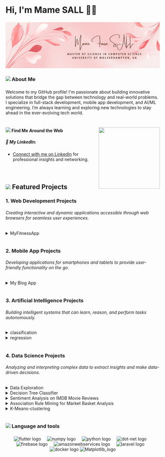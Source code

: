 <h1>Hi, I'm Mame SALL 👋🏻 </h1>

###


<div align="center">
  <img height="150" width="900" src="https://github.com/mfs135/mfs135/blob/main/image.png"  />
</div>


###

<h3 align="left"> <img height="20" src="https://imgproxy.attic.sh/EcoFoqzxHOE1n9tkhV1X3rao_etM2ggIIga83A1oVzk/rs:fit:768:768:1:1/t:1:FF00FF:false:false/pngo:false:true:256/aHR0cHM6Ly9hdHRp/Yy5zaC9ydW5wb2Qv/MmQyMDY4ZGQtMDYx/Yi00MWFlLThhYjYt/NGUzYjkxY2YxOTVm/LnBuZw.png" />  About Me</h3> 

###

<p align="left">Welcome to my GitHub profile! I'm passionate about building innovative solutions that bridge the gap between technology and real-world problems. I specialize in full-stack development, mobile app development, and AI/ML engineering. I’m always learning and exploring new technologies to stay ahead in the ever-evolving tech world.

#


 <img align="right" height="200" width="200" src="https://media1.giphy.com/media/NgurY1o4z080Jfoyzw/giphy.gif?cid=6c09b9528x3e8phsv5q4n5mcftewgi0xh99zfdqcqppub0xk&ep=v1_stickers_search&rid=giphy.gif&ct=s" />

 **<img height="20" src="https://imgproxy.attic.sh/VhCc98ou-LeKAHxLeTuJIS3s2FpR3NCxmmX_Q2DFGq8/rs:fit:768:768:1:1/t:1:FF00FF:false:false/pngo:false:true:256/aHR0cHM6Ly9hdHRp/Yy5zaC9jczBwd24w/MzJjd3Q5Z21xNTkz/ajV2bXhnNzNi.png" /> Find Me Around the Web**


##### 🔗 **My LinkedIn**:
-  <a href="https://linkedin.com/in/yourusername">Connect with me on LinkedIn</a> for professional insights and networking.



</p>

###

<br>

## <img height="20" src="https://imgproxy.attic.sh/ZKXW-q2uyUzUD2l9VHGL3Sl9N5Jg0MuT_o6V-owxABc/rs:fit:768:768:1:1/t:1:FF00FF:false:false/pngo:false:true:256/aHR0cHM6Ly9hdHRp/Yy5zaC9lMDFkZWFp/c2E2cW9jYWhwM2hu/bHJ6NThmNnQ2.png" />  **Featured Projects** 




### 1. **Web Development Projects**  

###### <p>Creating interactive and dynamic applications accessible through web browsers for seamless user experiences.</p>

<details>
<summary>MyFitnessApp</summary>

MyFitnessApp is a web application designed to help users track their fitness goals. Built with **Laravel** for the backend and **React** for the frontend.  
- **Features**: manage workouts, and monitor progress.  
- **Tech Stack**: React, Laravel, Git  
- [View Project](https://github.com/mfs135/MyFitnessApp)  
</details>

#

### 2. **Mobile App Projects**

###### <p>Developing applications for smartphones and tablets to provide user-friendly functionality on the go.</p>

<details>
<summary>My Blog App</summary>

A machine learning model to predict trends based on historical data.  
- **Features**: Data cleaning, model training, visualization  
- **Tech Stack**: Flutter  
- [View Project](https://github.com/mfs135/my-blog-app)  
</details>


#

### 3. **Artificial Intelligence Projects**  

###### <p>Building intelligent systems that can learn, reason, and perform tasks autonomously.</p>

<details>
<summary>classification</summary>

This repository contains the implementation of two classification models to predict a class for a new input.
- **Tech Stack**: Pandas, NumPy, Scikit-learn, Matplotlib, Seaborn
- [View Project](https://github.com/mfs135/classification)  
</details>

<details>
<summary>regression</summary>

This repository contains the implementation of two regression models to predict a continuous target variable based on input features.
- **Tech Stack**: Pandas, NumPy, Scikit-learn, Matplotlib, Seaborn
- [View Project](https://github.com/mfs135/regression)  
</details>

#

### 4. **Data Science Projects**  

###### Analyzing and interpreting complex data to extract insights and make data-driven decisions.


<details>
<summary>Data Exploration</summary>

Main purpose of this is to create understanding of data exploration and the knowledge of panda’s library and its basic functions.
- **Tech Stack**: pandas, numpy, matplotlib, sklearn
- [View Project](https://github.com/mfs135/data-exploration)

</details>


<details>
<summary>Decision Tree Classifier</summary>

Goal is to train decision tree classifier model for predictions with the best features that can make the model accuracy high.
- **Tech Stack**: pandas, numpy, matplotlib, sklearn
- [View Project](https://github.com/mfs135/decision-tree-classifier)

</details>

 <details>
<summary>Sentiment Analysis on IMDB Movie Reviews</summary>

In this Project, five movie reviews were used as dataset to do sentiment analysis. The movies selected for the dataset was chosen on the basis of quiz (Movie name picker)

- **Tech Stack**: pandas, numpy, matplotlib, sklearn, beautifulSoup
- [View Project](https://github.com/mfs135/Sentiment-analysis)

</details>

 <details>
<summary>Association Rule Mining for Market Basket Analysis</summary>

we implemented the Apriori Algorithm to perform Market Basket Analysis. The goal was to discover associations between items in a dataset of transactions.

- **Tech Stack**: pandas, numpy, matplotlib, sklearn
- [View Project](https://github.com/mfs135/Association-Rule-Mining)

</details>

 <details>
<summary>K-Means-clustering</summary>

The aim of this Project is to perform clustering using the K-Means Algorithm and visualize the results on a map. The dataset used for this workshop contains COVID-19 statistics. The objective is to determine whether the K-Means algorithm is a suitable choice for this task by comparing the accuracy of the results with real-world news reports.

- **Tech Stack**: pandas, numpy, matplotlib, sklearn, IPython.display.
- [View Project](https://github.com/mfs135/K-Means-clustering)

</details>


#


<h3 align="left"> <img height="20" src="https://imgproxy.attic.sh/ZTUaOOpg_zeUgw4O0Wjh-sT15bvevyPTktr2ceT6btU/rs:fit:768:768:1:1/t:1:FF00FF:false:false/pngo:false:true:256/aHR0cHM6Ly9hdHRp/Yy5zaC9weWhkaDFq/NHowcXNhcHpyeHEy/ZzVmdWFweDBh.png"/>  Language and tools</h3> 

###

<div align="center">
  <img src="https://juststickers.in/wp-content/uploads/2019/01/flutter.png" height="40" alt="flutter logo"  />
  <img width="12" />
  <img src="https://img.icons8.com/color/512/numpy.png" height="40" alt="numpy logo"  />
  <img width="12" />
  <img src="https://www.cdnlogo.com/logos/p/3/python.svg" height="40" alt="python logo"  />
  <img width="12" />
  <img src="https://cdn.jsdelivr.net/gh/devicons/devicon/icons/dot-net/dot-net-plain-wordmark.svg" height="40" alt="dot-net logo"  />
  <img width="12" />
  <img src="https://cdn.jsdelivr.net/gh/devicons/devicon/icons/firebase/firebase-plain-wordmark.svg" height="40" alt="firebase logo"  />
  <img width="12" />
  <img src="https://cdn.jsdelivr.net/gh/devicons/devicon/icons/amazonwebservices/amazonwebservices-line-wordmark.svg" height="40" alt="amazonwebservices logo"  />
  <img width="12" />
  <img src="https://static-00.iconduck.com/assets.00/laravel-icon-1990x2048-xawylrh0.png" height="40" alt="laravel logo"  />
  <img width="12" />
  <img src="https://cdn4.iconfinder.com/data/icons/logos-3/600/React.js_logo-512.png" height="40" alt="docker logo"  />
  <img src="https://upload.wikimedia.org/wikipedia/commons/thumb/8/84/Matplotlib_icon.svg/1024px-Matplotlib_icon.svg.png" height="40" alt="Matplotlib_logo"  />
</div>

###

